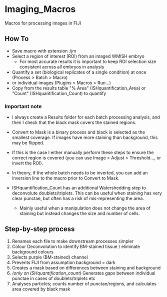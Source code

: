 # Imaging_Macros
Macros for processing images in FIJI

## How To
- Save macro with extension .ijm
- Select a region of interest (ROI) from an imaged WMISH embryo
  - For most accurate results it is important to keep ROI selection size consistent across all embryos in analysis
- Quantify a set (biological replicates of a single condition) at once (Process > Batch > Macro)
- or individual images (Plugins > Macros > Run...)
- Copy from the results table "% Area" (ISHquantification_Area) or "Count" (ISHquantification_Count) to quantify

### **Important note**
- I always create a Results folder for each batch processing analysis, and then I check that the black mask covers the stained regions.
- Convert to Mask is a binary process and black is selected as the smallest coverage. If images have more staining than background, this may be flipped.
- If this is the case I either manually perform these steps to ensure the correct region is covered (you can use Image > Adjust > Threshold..., or invert the ROI).
- In theory, if the whole batch needs to be inverted, you can add an inversion line to the macro prior to Convert to Mask.

- ISHquantification_Count has an additional Watershedding step to deconvolute doublets/triplets. This can be useful when staining has very clear punctae, but often has a risk of mis-representing the area.
  - Mainly useful when a manipulation does not change the area of staining but instead changes the size and number of cells.


## Step-by-step process
1. Renames each file to make downstream processes simpler
2. Colour Deconvolution to identify BM-stained tissue / eliminate background colours
3. Selects purple (BM-stained) channel
4. Prevents FIJI from assumption background = dark
5. Creates a mask based on differences between staining and background
6. _(only on ISHquantification_count)_ Generates gaps between individual punctae in cases of doublets/triplets etc
7. Analyses particles; counts number of punctae/regions, and calculates area covered by black mask
